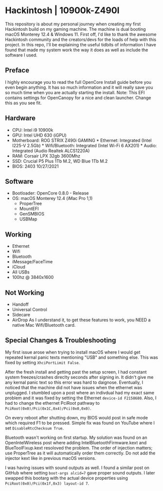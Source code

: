# Hackintosh | 10900k-Z490I
This repository is about my personal journey when creating my first Hackintosh build on my gaming machine. The machine is dual booting macOS Monterey 12.4 & Windows 11. First off, I'd like to thank the awesome Hackintosh community and the creators/devs for the loads of help with this project.
In this repo, I'll be explaining the useful tidbits of information I have found that made my system work the way it does as well as include the software I used.

## Preface
I highly encourage you to read the full OpenCore Install guide before you even begin anything. It has so much information and it will really save you so much time when you are actually starting the install.
Note: This EFI contains settings for OpenCanopy for a nice and clean launcher. Change this as you see fit.

## Hardware
* CPU: Intel i9 10900k
* GPU: Intel UHD 630 (iGPU)
* Motherboard: ROG STRIX Z490i GAMING
      * Ethernet: Integrated (Intel I225-V 2.5Gb)
      * Wifi/Bluetooth: Integrated (Intel Wi-Fi 6 AX201)
      * Audio: Integrated (Audio Realtek ALCS1220A)
* RAM: Corsair LPX 32gb 3600Mhz
* SSD: Crucial P5 Plus 1Tb M.2, WD Blue 1Tb M.2
* BIOS: 2403 10/27/2021

## Software
* Bootloader: OpenCore 0.8.0 - Release
* OS: macOS Monterey 12.4 (iMac Pro 1,1)
     * ProperTree
     * MountEFI
     * GenSMBIOS
     * USBMap

## Working
* Ethernet
* Wifi
* Bluetooth
* iMessage/FaceTime
* iCloud
* All USBs
* 100hz @ 3840x1600

## Not Working
* Handoff
* Universal Control
* Sidecare
* AirDrop
     As I understand it, to get these features to work, you NEED a native Mac Wifi/Bluetooth card.
     
## Special Changes & Troubleshooting
My first issue arose when trying to install macOS where I would get repeated kernal panic texts mentioning "USB" and something else. This was fixed by setting ```XhciPortLimit False```.

After the fresh install and getting past the setup screen, I had constant system freezes/crashes direclty seconds after signing in. It didn't give me any kernal panic text so this error was hard to daignose. Eventually, I noticed that the machine did not have issues when the ethernet was unplugged. I stumbled upon a post where an indivdual had my exact same problem and it was fixed by setting the Ethernet ```device-id F2158680```. Also, I had to change the ethernet PciRoot pathway to ```PciRoot(0x0)/Pci(0x1C,0x4)/Pci(0x0,0x0)```.

On every reboot after shutting down, my BIOS would post in safe mode which required F1 to be pressed. Simple fix was found on YouTube where I set ```DisableRtcChecksum True```.

Bluetooth wasn't working on first startup. My solution was found on an OpenIntelWireless post where adding IntelBluetoothFirmware.kext and BlueToolFixup.kext resoloved the problem. The order of injection matters; use ProperTree as it will automatically order them correctly. Do not add the injector kext like in previous macOS versions. 

I was having issues with sound outputs as well. I found a similar post on GitHub where setting ```boot-args alcid=7``` gave proper sound outputs. I later swapped this bootarg with the actual device properties using ```PciRoot(0x0)/Pci(0x1f,0x3) layout-id 7```.
